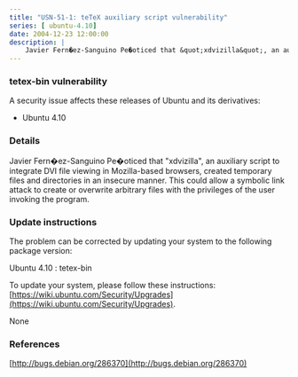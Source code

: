 ```yaml
---
title: "USN-51-1: teTeX auxiliary script vulnerability"
series: [ ubuntu-4.10]
date: 2004-12-23 12:00:00
description: |
    Javier Fern�ez-Sanguino Pe�oticed that &quot;xdvizilla&quot;, an auxiliary script to integrate DVI file viewing in Mozilla-based browsers, created temporary files and directories in an insecure manner. This could allow a symbolic link attack to create or overwrite arbitrary files with the privileges of the user invoking the program.
--- 
```

 
 


### tetex-bin vulnerability

A security issue affects these releases of Ubuntu and its derivatives:

* Ubuntu 4.10

### Details

Javier Fern�ez-Sanguino Pe�oticed that &quot;xdvizilla&quot;, an auxiliary script to integrate DVI file viewing in Mozilla-based browsers, created temporary files and directories in an insecure manner. This could allow a symbolic link attack to create or overwrite arbitrary files with the privileges of the user invoking the program.

### Update instructions

The problem can be corrected by updating your system to the following package version:

Ubuntu 4.10
 : tetex-bin 

To update your system, please follow these instructions: [https://wiki.ubuntu.com/Security/Upgrades](https://wiki.ubuntu.com/Security/Upgrades).

None

### References

 
 [http://bugs.debian.org/286370](http://bugs.debian.org/286370)
 

